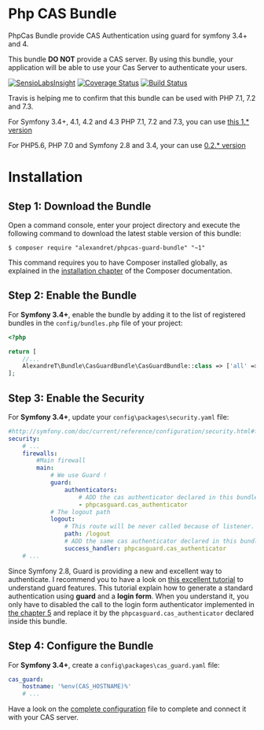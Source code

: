 Php CAS Bundle 
==============

PhpCas Bundle provide CAS Authentication using guard for symfony 3.4+ and 4.

This bundle **DO NOT** provide a CAS server. By using this bundle, your application will be able to use your Cas Server
to authenticate your users.  

[![SensioLabsInsight](https://insight.sensiolabs.com/projects/cb0f5515-dc7a-4295-9faa-83e81fc1e23b/mini.png)](https://insight.sensiolabs.com/projects/cb0f5515-dc7a-4295-9faa-83e81fc1e23b)
[![Coverage Status](https://coveralls.io/repos/github/Alexandre-T/casguard/badge.svg)](https://coveralls.io/github/Alexandre-T/casguard?branch=master)
[![Build Status](https://travis-ci.org/Alexandre-T/casguard.svg)](https://travis-ci.org/Alexandre-T/casguard)

Travis is helping me to confirm that this bundle can be used with PHP 7.1, 7.2 and 7.3. 

For Symfony 3.4+, 4.1, 4.2 and 4.3 PHP 7.1, 7.2 and 7.3, you can use [this 1.* version](https://github.com/Alexandre-T/casguard)

For PHP5.6, PHP 7.0 and Symfony 2.8 and 3.4, your can use [0.2.* version](https://github.com/Alexandre-T/casguard/releases/tag/0.2.1)

Installation
============

Step 1: Download the Bundle
---------------------------

Open a command console, enter your project directory and execute the
following command to download the latest stable version of this bundle:

```console
$ composer require "alexandret/phpcas-guard-bundle" "~1"
```

This command requires you to have Composer installed globally, as explained
in the [installation chapter](https://getcomposer.org/doc/00-intro.md)
of the Composer documentation.

Step 2: Enable the Bundle
-------------------------

For **Symfony 3.4+**, enable the bundle by adding it to the list of registered bundles
in the `config/bundles.php` file of your project:

```php
<?php

return [
    //...
    AlexandreT\Bundle\CasGuardBundle\CasGuardBundle::class => ['all' => true],
];
```

Step 3: Enable the Security
----------------------------

For **Symfony 3.4+**, update your `config\packages\security.yaml` file:

```yaml
#http://symfony.com/doc/current/reference/configuration/security.html#full-default-configuration
security:
    # ...
    firewalls:
        #Main firewall
        main:
            # We use Guard !
            guard:
                authenticators:
                    # ADD the cas authenticator declared in this bundle
                    - phpcasguard.cas_authenticator
            # The logout path
            logout:
                # This route will be never called because of listener. It will catch it and redirect user.                
                path: /logout
                # ADD the same cas authenticator declared in this bundle to activate logout function
                success_handler: phpcasguard.cas_authenticator  
    # ...

```

Since Symfony 2.8, Guard is providing a new and excellent way to authenticate. I recommend you to have a look 
on [this excellent tutorial](https://knpuniversity.com/screencast/symfony-security) to understand guard features.
This tutorial explain how to generate a standard authentication using **guard** and a **login form**. When you 
understand it, you only have to disabled the call to the login form authenticator implemented in 
[the chapter 5](https://knpuniversity.com/screencast/symfony-security/login-form-authenticator) and replace it by 
the `phpcasguard.cas_authenticator` declared inside this bundle. 

Step 4: Configure the Bundle
----------------------------

For **Symfony 3.4+**, create a `config\packages\cas_guard.yaml` file:

```yaml
cas_guard:
    hostname: '%env(CAS_HOSTNAME)%'
    # ...
```

Have a look on the [complete configuration](./Resources/doc/configuration.md) file to complete and 
connect it with your CAS server. 
